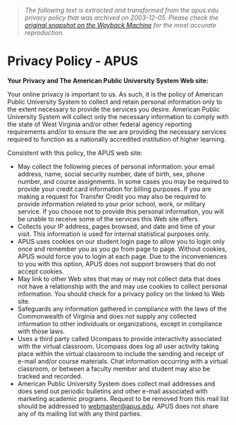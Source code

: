> *The following text is extracted and transformed from the apus.edu privacy policy that was archived on 2003-12-05. Please check the [original snapshot on the Wayback Machine](https://web.archive.org/web/20031205155044id_/http%3A//www.apus.edu/APUS/navigation/global/privacy.asp) for the most accurate reproduction.*

# Privacy Policy - APUS

**Your Privacy and The American Public University System Web site:**

Your online privacy is important to us. As such, it is the policy of American Public University System to collect and retain personal information only to the extent necessary to provide the services you desire. American Public University System will collect only the necessary information to comply with the state of West Virginia and/or other federal agency reporting requirements and/or to ensure the we are providing the necessary services required to function as a nationally accredited institution of higher learning.

Consistent with this policy, the APUS web site: 

  * May collect the following pieces of personal information: your email address, name, social security number, date of birth, sex, phone number, and course assignments. In some cases you may be required to provide your credit card information for billing purposes. If you are making a request for Transfer Credit you may also be required to provide information related to your prior school, work, or military service. If you choose not to provide this personal information, you will be unable to receive some of the services this Web site offers.
  * Collects your IP address, pages browsed, and date and time of your visit. This information is used for internal statistical purposes only.
  * APUS uses cookies on our student login page to allow you to login only once and remember you as you go from page to page. Without cookies, APUS would force you to login at each page. Due to the inconveniences to you with this option, APUS does not support browsers that do not accept cookies. 
  * May link to other Web sites that may or may not collect data that does not have a relationship with the and may use cookies to collect personal information. You should check for a privacy policy on the linked to Web site.
  * Safeguards any information gathered in compliance with the laws of the Commonwealth of Virginia and does not supply any collected information to other individuals or organizations, except in compliance with those laws.
  * Uses a third party called Ucompass to provide interactivity associated with the virtual classroom. Ucompass does log all user activity taking place within the virtual classroom to include the sending and receipt of e-mail and/or course materials. Chat information occurring with a virtual classroom, or between a faculty member and student may also be tracked and recorded.
  * American Public University System does collect mail addresses and does send out periodic bulletins and other e-mail associated with marketing academic programs. Request to be removed from this mail list should be addressed to [webmaster@apus.edu](mailto:webmaster@apus.edu). APUS does not share any of its mailing list with any third parties.


